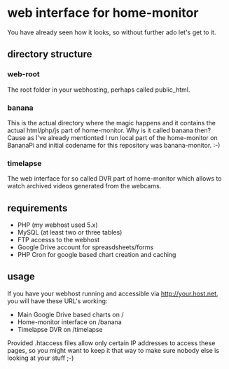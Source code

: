# web interface for home-monitor

You have already seen how it looks, so without further ado let's get to it.

## directory structure

### web-root
The root folder in your webhosting, perhaps called public_html.

### banana
This is the actual directory where the magic happens and it contains the actual html/php/js part of home-monitor. Why is it called banana then? Cause as I've already mentionted I run local part of the home-monitor on BananaPi and initial codename for this repository was banana-monitor. :-)

### timelapse
The web interface for so called DVR part of home-monitor which allows to watch archived videos generated from the webcams.

## requirements

* PHP (my webhost used 5.x)
* MySQL (at least two or three tables)
* FTP accesss to the webhost
* Google Drive account for spreasdsheets/forms
* PHP Cron for google based chart creation and caching

## usage

If you have your webhost running and accessible via http://your.host.net, you will have these URL's working:

* Main Google Drive based charts on /
* Home-monitor interface on /banana
* Timelapse DVR on /timelapse

Provided .htaccess files allow only certain IP addresses to access these pages, so you might want to keep it that way to make sure nobody else is looking at your stuff ;-)
